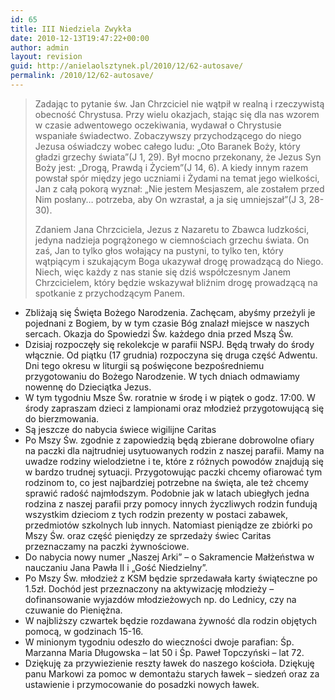 ```yaml
---
id: 65
title: III Niedziela Zwykła
date: 2010-12-13T19:47:22+00:00
author: admin
layout: revision
guid: http://anielaolsztynek.pl/2010/12/62-autosave/
permalink: /2010/12/62-autosave/
---
```

> Zadając to pytanie św. Jan Chrzciciel nie wątpił w realną i rzeczywistą obecność Chrystusa. Przy wielu okazjach, stając się dla nas wzorem w czasie adwentowego oczekiwania, wydawał o Chrystusie wspaniałe świadectwo. Zobaczywszy przychodzącego do niego Jezusa oświadczy wobec całego ludu: &#8222;Oto Baranek Boży, który gładzi grzechy świata&#8221;(J 1, 29). Był mocno przekonany, że Jezus Syn Boży jest: &#8222;Drogą, Prawdą i Życiem&#8221;(J 14, 6). A kiedy innym razem powstał spór między jego uczniami i Żydami na temat jego wielkości, Jan z całą pokorą wyznał: &#8222;Nie jestem Mesjaszem, ale zostałem przed Nim posłany&#8230; potrzeba, aby On wzrastał, a ja się umniejszał&#8221;(J 3, 28-30).
> 
> Zdaniem Jana Chrzciciela, Jezus z Nazaretu to Zbawca ludzkości, jedyna nadzieja pogrążonego w ciemnościach grzechu świata. On zaś, Jan to tylko głos wołający na pustyni, to tylko ten, który wątpiącym i szukającym Boga ukazywał drogę prowadzącą do Niego. Niech, więc każdy z nas stanie się dziś współczesnym Janem Chrzcicielem, który będzie wskazywał bliźnim drogę prowadzącą na spotkanie z przychodzącym Panem.

  * Zbliżają się Święta Bożego Narodzenia. Zachęcam, abyśmy przeżyli je pojednani z Bogiem, by w tym czasie Bóg znalazł miejsce w naszych sercach. Okazja do Spowiedzi Św. każdego dnia przed Mszą Św.
  * Dzisiaj rozpoczęły się rekolekcje w parafii NSPJ. Będą trwały do środy włącznie. Od piątku (17 grudnia) rozpoczyna się druga część Adwentu. Dni tego okresu w liturgii są poświęcone bezpośredniemu przygotowaniu do Bożego Narodzenie. W tych dniach odmawiamy nowennę do Dzieciątka Jezus.
  * W tym tygodniu Msze Św. roratnie w środę i w piątek o godz. 17:00. W środy zapraszam dzieci z lampionami oraz młodzież przygotowującą się do bierzmowania.
  * Są jeszcze do nabycia świece wigilijne Caritas
  * Po Mszy Św. zgodnie z zapowiedzią będą zbierane dobrowolne ofiary na paczki dla najtrudniej usytuowanych rodzin z naszej parafii. Mamy na uwadze rodziny wielodzietne i te, które z różnych powodów znajdują się w bardzo trudnej sytuacji. Przygotowując paczki chcemy ofiarować tym rodzinom to, co jest najbardziej potrzebne na święta, ale też chcemy sprawić radość najmłodszym. Podobnie jak w latach ubiegłych jedna rodzina z naszej parafii przy pomocy innych życzliwych rodzin fundują wszystkim dzieciom z tych rodzin prezenty w postaci zabawek, przedmiotów szkolnych lub innych. Natomiast pieniądze ze zbiórki po Mszy Św. oraz część pieniędzy ze sprzedaży świec Caritas przeznaczamy na paczki żywnościowe.
  * Do nabycia nowy numer &#8222;Naszej Arki&#8221; &#8211; o Sakramencie Małżeństwa w nauczaniu Jana Pawła II i &#8222;Gość Niedzielny&#8221;.
  * Po Mszy Św. młodzież z KSM będzie sprzedawała karty świąteczne po 1.5zł. Dochód jest przeznaczony na aktywizację młodzieży &#8211; dofinansowanie wyjazdów młodzieżowych np. do Lednicy, czy na czuwanie do Pieniężna.
  * W najbliższy czwartek będzie rozdawana żywność dla rodzin objętych pomocą, w godzinach 15-16.
  * W minionym tygodniu odeszło do wieczności dwoje parafian: Śp. Marzanna Maria Długowska &#8211; lat 50 i Śp. Paweł Topczyński &#8211; lat 72.
  * Dziękuję za przywiezienie reszty ławek do naszego kościoła. Dziękuję panu Markowi za pomoc w demontażu starych ławek &#8211; siedzeń oraz za ustawienie i przymocowanie do posadzki nowych ławek.